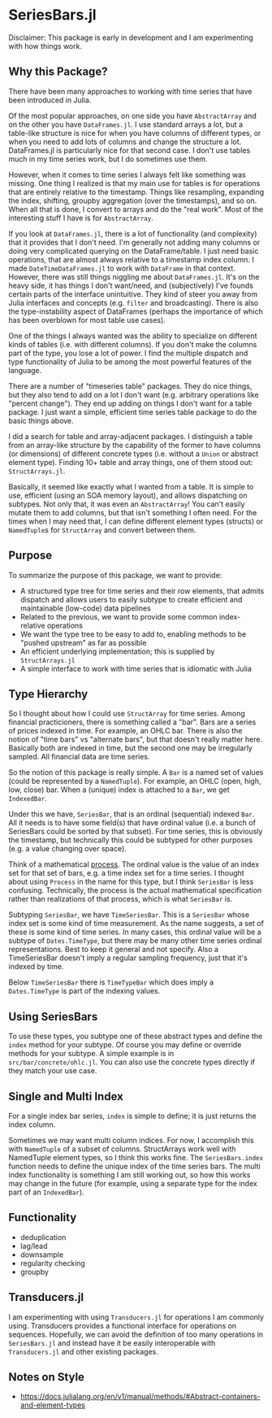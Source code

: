 # SeriesBars.jl
Disclaimer: This package is early in development and I am experimenting with how things work.

## Why this Package?
There have been many approaches to working with time series that have been introduced in Julia.

Of the most popular approaches, on one side you have `AbstractArray` and on the other you have `DataFrames.jl`. I use standard arrays a lot, but a table-like structure is nice for when you have columns of different types, or when you need to add lots of columns and change the structure a lot. DataFrames.jl is particularly nice for that second case. I don't use tables much in my time series work, but I do sometimes use them.

However, when it comes to time series I always felt like something was missing. One thing I realized is that my main use for tables is for operations that are entirely relative to the timestamp. Things like resampling, expanding the index, shifting, groupby aggregation (over the timestamps), and so on. When all that is done, I convert to arrays and do the "real work". Most of the interesting stuff I have is for `AbstractArray`.

If you look at `DataFrames.jl`, there is a lot of functionality (and complexity) that it provides that I don't need. I'm generally not adding many columns or doing very complicated querying on the DataFrame/table. I just need basic operations, that are almost always relative to a timestamp index column. I made `DateTimeDataFrames.jl` to work with `DataFrame` in that context. However, there was still things niggling me about `DataFrames.jl`. It's on the heavy side, it has things I don't want/need, and (subjectively) I've founds certain parts of the interface unintuitive. They kind of steer you away from Julia interfaces and concepts (e.g. `filter` and broadcasting). There is also the type-instability aspect of DataFrames (perhaps the importance of which has been overblown for most table use cases).

One of the things I always wanted was the ability to specialize on different kinds of tables (i.e. with different columns). If you don't make the columns part of the type, you lose a lot of power. I find the multiple dispatch and type functionality of Julia to be among the most powerful features of the language.

There are a number of "timeseries table" packages. They do nice things, but they also tend to add on a lot I don't want (e.g. arbitrary operations like "percent change"). They end up adding on things I don't want for a table package. I just want a simple, efficient time series table package to do the basic things above.

I did a search for table and array-adjacent packages. I distinguish a table from an array-like structure by the capability of the former to have columns (or dimensions) of different concrete types (i.e. without a `Union` or abstract element type). Finding 10+ table and array things, one of them stood out: `StructArrays.jl`.

Basically, it seemed like exactly what I wanted from a table. It is simple to use, efficient (using an SOA memory layout), and allows dispatching on subtypes. Not only that, it was even an `AbstractArray`! You can't easily mutate them to add columns, but that isn't something I often need. For the times when I may need that, I can define different element types (structs) or `NamedTuple`s for `StructArray` and convert between them.

## Purpose
To summarize the purpose of this package, we want to provide:
* A structured type tree for time series and their row elements, that admits dispatch and allows users to easily subtype to create efficient and maintainable (low-code) data pipelines
* Related to the previous, we want to provide some common index-relative operations
* We want the type tree to be easy to add to, enabling methods to be "pushed upstream" as far as possible
* An efficient underlying implementation; this is supplied by `StructArrays.jl`
* A simple interface to work with time series that is idiomatic with Julia

## Type Hierarchy
So I thought about how I could use `StructArray` for time series. Among financial practicioners, there is something called a "bar". Bars are a series of prices indexed in time. For example, an OHLC bar. There is also the notion of "time bars" vs "alternate bars", but that doesn't really matter here. Basically both are indexed in time, but the second one may be irregularly sampled. All financial data are time series.

So the notion of this package is really simple. A `Bar` is a named set of values (could be represented by a `NamedTuple`). For example, an OHLC (open, high, low, close) bar. When a (unique) index is attached to a `Bar`, we get `IndexedBar`.

Under this we have, `SeriesBar`, that is an ordinal (sequential) indexed `Bar`. All it needs is to have some field(s) that have ordinal value (i.e. a bunch of SeriesBars could be sorted by that subset). For time series, this is obviously the timestamp, but technically this could be subtyped for other purposes (e.g. a value changing over space).

Think of a mathematical [process](https://en.wikipedia.org/wiki/Stochastic_process). The ordinal value is the value of an index set for that set of bars, e.g. a time index set for a time series. I thought about using `Process` in the name for this type, but I think `SeriesBar` is less confusing. Technically, the process is the actual mathematical specification rather than realizations of that process, which is what `SeriesBar` is.

Subtyping `SeriesBar`, we have `TimeSeriesBar`. This is a `SeriesBar` whose index set is some kind of time measurement. As the name suggests, a set of these is some kind of time series. In many cases, this ordinal value will be a subtype of `Dates.TimeType`, but there may be many other time series ordinal representations. Best to keep it general and not specify. Also a TimeSeriesBar doesn't imply a regular sampling frequency, just that it's indexed by time.

Below `TimeSeriesBar` there is `TimeTypeBar` which does imply a `Dates.TimeType` is part of the indexing values.

## Using SeriesBars
To use these types, you subtype one of these abstract types and define the `index` method for your subtype. Of course you may define or override methods for your subtype. A simple example is in `src/bar/concrete/ohlc.jl`. You can also use the concrete types directly if they match your use case.

## Single and Multi Index
For a single index bar series, `index` is simple to define; it is just returns the index column.

Sometimes we may want multi column indices. For now, I accomplish this with `NamedTuple` of a subset of columns. StructArrays work well with NamedTuple element types, so I think this works fine. The `SeriesBars.index` function needs to define the unique index of the time series bars. The multi index functionality is something I am still working out, so how this works may change in the future (for example, using a separate type for the index part of an `IndexedBar`).

## Functionality
* deduplication
* lag/lead
* downsample
* regularity checking
* groupby

## Transducers.jl
I am experimenting with using `Transducers.jl` for operations I am commonly using. Transducers provides a functional interface for operations on sequences. Hopefully, we can avoid the definition of too many operations in `SeriesBars.jl` and instead have it be easily interoperable with `Transducers.jl` and other existing packages.

## Notes on Style
* https://docs.julialang.org/en/v1/manual/methods/#Abstract-containers-and-element-types